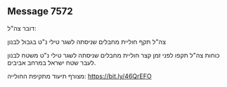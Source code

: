 ## Message 7572

דובר צה"ל:

צה"ל תקף חוליית מחבלים שניסתה לשגר טילי נ"ט בגבול לבנון

כוחות צה"ל תקפו לפני זמן קצר חוליית מחבלים שניסתה לשגר טילי נ"ט משטח לבנון לעבר שטח ישראל במרחב אביבים.

מצורף תיעוד מתקיפת החולייה: https://bit.ly/46QrEFO

